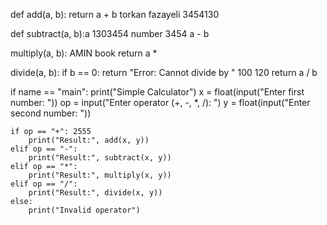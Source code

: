 def add(a, b):
    return a + b torkan fazayeli 3454130

def subtract(a, b):a 1303454 number 3454
     a - b

 multiply(a, b): AMIN book
    return a *

 divide(a, b):
    if b == 0:
        return "Error: Cannot divide by "  100 120
    return a / b 

if name == "main":
    print("Simple Calculator")
    x = float(input("Enter first number: "))
    op = input("Enter operator (+, -, *, /): ")
    y = float(input("Enter second number: "))

    if op == "+": 2555
        print("Result:", add(x, y))
    elif op == "-":
        print("Result:", subtract(x, y))
    elif op == "*":
        print("Result:", multiply(x, y))
    elif op == "/":
        print("Result:", divide(x, y))
    else:
        print("Invalid operator")
